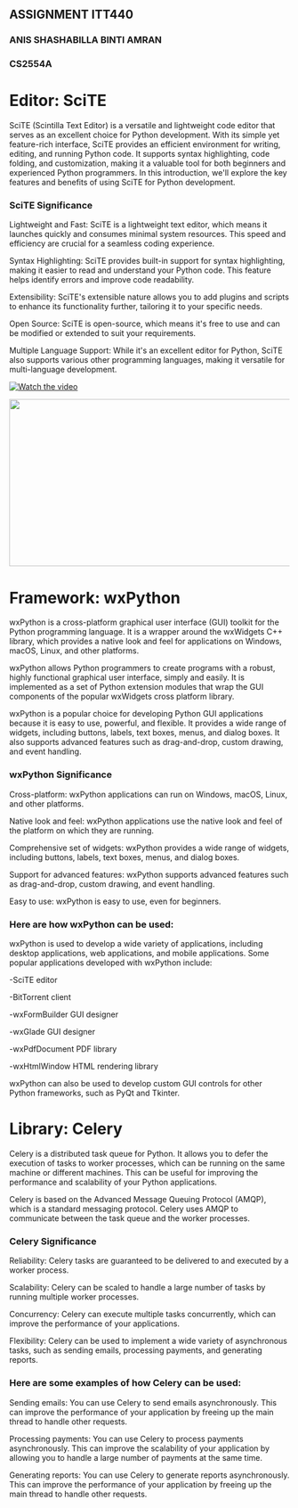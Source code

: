 ## ASSIGNMENT ITT440
### ANIS SHASHABILLA BINTI AMRAN
### CS2554A

# Editor: SciTE
SciTE (Scintilla Text Editor) is a versatile and lightweight code editor that serves as an excellent choice for Python development. With its simple yet feature-rich interface, SciTE provides an efficient environment for writing, editing, and running Python code. It supports syntax highlighting, code folding, and customization, making it a valuable tool for both beginners and experienced Python programmers. In this introduction, we'll explore the key features and benefits of using SciTE for Python development.

### SciTE Significance

Lightweight and Fast: SciTE is a lightweight text editor, which means it launches quickly and consumes minimal system resources. This speed and efficiency are crucial for a seamless coding experience.

Syntax Highlighting: SciTE provides built-in support for syntax highlighting, making it easier to read and understand your Python code. This feature helps identify errors and improve code readability.

Extensibility: SciTE's extensible nature allows you to add plugins and scripts to enhance its functionality further, tailoring it to your specific needs.

Open Source: SciTE is open-source, which means it's free to use and can be modified or extended to suit your requirements.

Multiple Language Support: While it's an excellent editor for Python, SciTE also supports various other programming languages, making it versatile for multi-language development.


[![Watch the video](https://img.youtube.com/vi/m6lJOTwT8qA/hqdefault.jpg)](https://www.youtube.com/embed/m6lJOTwT8qA)

[<img src="https://img.youtube.com/vi/m6lJOTwT8qA/hqdefault.jpg" width="600" height="300"
/>](https://www.youtube.com/embed/m6lJOTwT8qA)

# Framework: wxPython

wxPython is a cross-platform graphical user interface (GUI) toolkit for the Python programming language. It is a wrapper around the wxWidgets C++ library, which provides a native look and feel for applications on Windows, macOS, Linux, and other platforms.

wxPython allows Python programmers to create programs with a robust, highly functional graphical user interface, simply and easily. It is implemented as a set of Python extension modules that wrap the GUI components of the popular wxWidgets cross platform library.

wxPython is a popular choice for developing Python GUI applications because it is easy to use, powerful, and flexible. It provides a wide range of widgets, including buttons, labels, text boxes, menus, and dialog boxes. It also supports advanced features such as drag-and-drop, custom drawing, and event handling.

### wxPython Significance

Cross-platform: wxPython applications can run on Windows, macOS, Linux, and other platforms.

Native look and feel: wxPython applications use the native look and feel of the platform on which they are running.

Comprehensive set of widgets: wxPython provides a wide range of widgets, including buttons, labels, text boxes, menus, and dialog boxes.

Support for advanced features: wxPython supports advanced features such as drag-and-drop, custom drawing, and event handling.

Easy to use: wxPython is easy to use, even for beginners.

### Here are how wxPython can be used:

wxPython is used to develop a wide variety of applications, including desktop applications, web applications, and mobile applications. Some popular applications developed with wxPython include:

-SciTE editor

-BitTorrent client

-wxFormBuilder GUI designer

-wxGlade GUI designer

-wxPdfDocument PDF library

-wxHtmlWindow HTML rendering library

wxPython can also be used to develop custom GUI controls for other Python frameworks, such as PyQt and Tkinter.

# Library: Celery

Celery is a distributed task queue for Python. It allows you to defer the execution of tasks to worker processes, which can be running on the same machine or different machines. This can be useful for improving the performance and scalability of your Python applications.

Celery is based on the Advanced Message Queuing Protocol (AMQP), which is a standard messaging protocol. Celery uses AMQP to communicate between the task queue and the worker processes.

### Celery Significance

Reliability: Celery tasks are guaranteed to be delivered to and executed by a worker process.

Scalability: Celery can be scaled to handle a large number of tasks by running multiple worker processes.

Concurrency: Celery can execute multiple tasks concurrently, which can improve the performance of your applications.

Flexibility: Celery can be used to implement a wide variety of asynchronous tasks, such as sending emails, processing payments, and generating reports.

### Here are some examples of how Celery can be used:

Sending emails: You can use Celery to send emails asynchronously. This can improve the performance of your application by freeing up the main thread to handle other requests.

Processing payments: You can use Celery to process payments asynchronously. This can improve the scalability of your application by allowing you to handle a large number of payments at the same time.

Generating reports: You can use Celery to generate reports asynchronously. This can improve the performance of your application by freeing up the main thread to handle other requests.
